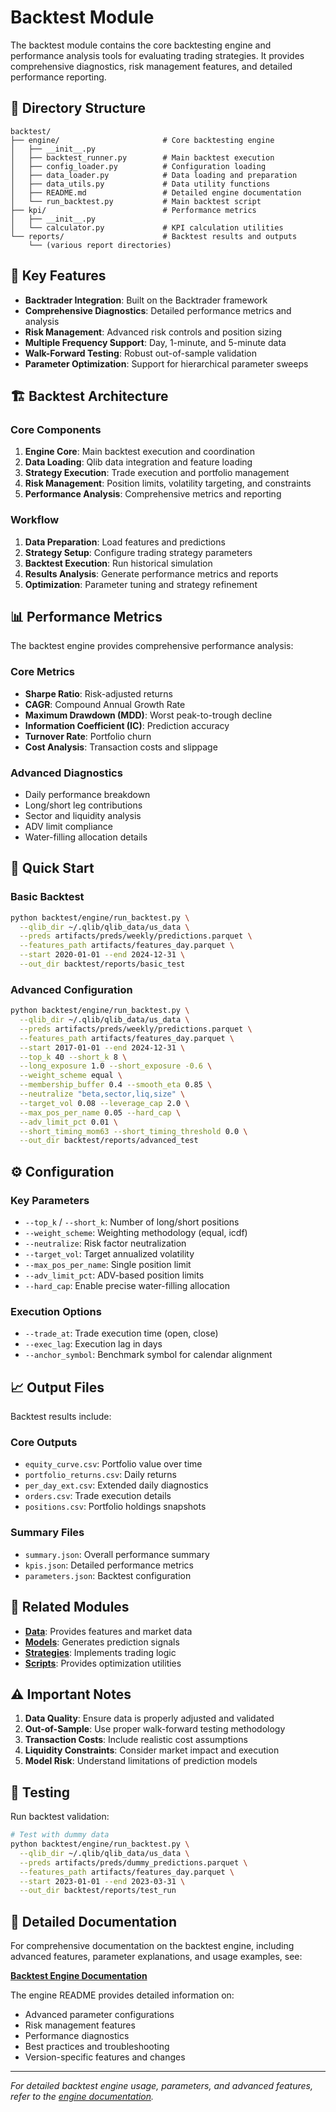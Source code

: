 # Backtest Module

The backtest module contains the core backtesting engine and performance analysis tools for evaluating trading strategies. It provides comprehensive diagnostics, risk management features, and detailed performance reporting.

## 📁 Directory Structure

```
backtest/
├── engine/                       # Core backtesting engine
│   ├── __init__.py
│   ├── backtest_runner.py        # Main backtest execution
│   ├── config_loader.py          # Configuration loading
│   ├── data_loader.py            # Data loading and preparation
│   ├── data_utils.py             # Data utility functions
│   ├── README.md                 # Detailed engine documentation
│   └── run_backtest.py           # Main backtest script
├── kpi/                          # Performance metrics
│   ├── __init__.py
│   └── calculator.py             # KPI calculation utilities
└── reports/                      # Backtest results and outputs
    └── (various report directories)
```

## 🎯 Key Features

- **Backtrader Integration**: Built on the Backtrader framework
- **Comprehensive Diagnostics**: Detailed performance metrics and analysis
- **Risk Management**: Advanced risk controls and position sizing
- **Multiple Frequency Support**: Day, 1-minute, and 5-minute data
- **Walk-Forward Testing**: Robust out-of-sample validation
- **Parameter Optimization**: Support for hierarchical parameter sweeps

## 🏗️ Backtest Architecture

### Core Components
1. **Engine Core**: Main backtest execution and coordination
2. **Data Loading**: Qlib data integration and feature loading
3. **Strategy Execution**: Trade execution and portfolio management
4. **Risk Management**: Position limits, volatility targeting, and constraints
5. **Performance Analysis**: Comprehensive metrics and reporting

### Workflow
1. **Data Preparation**: Load features and predictions
2. **Strategy Setup**: Configure trading strategy parameters
3. **Backtest Execution**: Run historical simulation
4. **Results Analysis**: Generate performance metrics and reports
5. **Optimization**: Parameter tuning and strategy refinement

## 📊 Performance Metrics

The backtest engine provides comprehensive performance analysis:

### Core Metrics
- **Sharpe Ratio**: Risk-adjusted returns
- **CAGR**: Compound Annual Growth Rate
- **Maximum Drawdown (MDD)**: Worst peak-to-trough decline
- **Information Coefficient (IC)**: Prediction accuracy
- **Turnover Rate**: Portfolio churn
- **Cost Analysis**: Transaction costs and slippage

### Advanced Diagnostics
- Daily performance breakdown
- Long/short leg contributions
- Sector and liquidity analysis
- ADV limit compliance
- Water-filling allocation details

## 🚀 Quick Start

### Basic Backtest
```bash
python backtest/engine/run_backtest.py \
  --qlib_dir ~/.qlib/qlib_data/us_data \
  --preds artifacts/preds/weekly/predictions.parquet \
  --features_path artifacts/features_day.parquet \
  --start 2020-01-01 --end 2024-12-31 \
  --out_dir backtest/reports/basic_test
```

### Advanced Configuration
```bash
python backtest/engine/run_backtest.py \
  --qlib_dir ~/.qlib/qlib_data/us_data \
  --preds artifacts/preds/weekly/predictions.parquet \
  --features_path artifacts/features_day.parquet \
  --start 2017-01-01 --end 2024-12-31 \
  --top_k 40 --short_k 8 \
  --long_exposure 1.0 --short_exposure -0.6 \
  --weight_scheme equal \
  --membership_buffer 0.4 --smooth_eta 0.85 \
  --neutralize "beta,sector,liq,size" \
  --target_vol 0.08 --leverage_cap 2.0 \
  --max_pos_per_name 0.05 --hard_cap \
  --adv_limit_pct 0.01 \
  --short_timing_mom63 --short_timing_threshold 0.0 \
  --out_dir backtest/reports/advanced_test
```

## ⚙️ Configuration

### Key Parameters
- `--top_k` / `--short_k`: Number of long/short positions
- `--weight_scheme`: Weighting methodology (equal, icdf)
- `--neutralize`: Risk factor neutralization
- `--target_vol`: Target annualized volatility
- `--max_pos_per_name`: Single position limit
- `--adv_limit_pct`: ADV-based position limits
- `--hard_cap`: Enable precise water-filling allocation

### Execution Options
- `--trade_at`: Trade execution time (open, close)
- `--exec_lag`: Execution lag in days
- `--anchor_symbol`: Benchmark symbol for calendar alignment

## 📈 Output Files

Backtest results include:

### Core Outputs
- `equity_curve.csv`: Portfolio value over time
- `portfolio_returns.csv`: Daily returns
- `per_day_ext.csv`: Extended daily diagnostics
- `orders.csv`: Trade execution details
- `positions.csv`: Portfolio holdings snapshots

### Summary Files
- `summary.json`: Overall performance summary
- `kpis.json`: Detailed performance metrics
- `parameters.json`: Backtest configuration

## 🔗 Related Modules

- **[Data](../data/README.md)**: Provides features and market data
- **[Models](../models/README.md)**: Generates prediction signals
- **[Strategies](../strategies/README.md)**: Implements trading logic
- **[Scripts](../scripts/README.md)**: Provides optimization utilities

## ⚠️ Important Notes

1. **Data Quality**: Ensure data is properly adjusted and validated
2. **Out-of-Sample**: Use proper walk-forward testing methodology
3. **Transaction Costs**: Include realistic cost assumptions
4. **Liquidity Constraints**: Consider market impact and execution
5. **Model Risk**: Understand limitations of prediction models

## 🧪 Testing

Run backtest validation:
```bash
# Test with dummy data
python backtest/engine/run_backtest.py \
  --qlib_dir ~/.qlib/qlib_data/us_data \
  --preds artifacts/preds/dummy_predictions.parquet \
  --features_path artifacts/features_day.parquet \
  --start 2023-01-01 --end 2023-03-31 \
  --out_dir backtest/reports/test_run
```

## 📖 Detailed Documentation

For comprehensive documentation on the backtest engine, including advanced features, parameter explanations, and usage examples, see:

**[Backtest Engine Documentation](engine/README.md)**

The engine README provides detailed information on:
- Advanced parameter configurations
- Risk management features
- Performance diagnostics
- Best practices and troubleshooting
- Version-specific features and changes

---

*For detailed backtest engine usage, parameters, and advanced features, refer to the [engine documentation](engine/README.md).*
